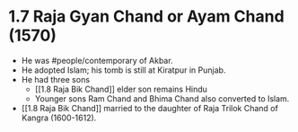 # 1.7 Raja Gyan Chand or Ayam Chand (1570)
- He was #people/contemporary of Akbar.
- He adopted Islam; his tomb is still at Kiratpur in Punjab.
- He had three sons
    - [[1.8 Raja Bik Chand]] elder son remains Hindu
    - Younger sons Ram Chand and Bhima Chand also converted to Islam.
- [[1.8 Raja Bik Chand]] married to the daughter of Raja Trilok Chand of Kangra (1600-1612).
